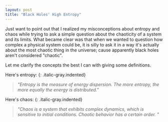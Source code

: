 ```yaml
---
layout: post
title: "Black Holes' High Entropy"
---
```


Just want to point out that I realized my misconceptions about entropy and chaos while trying to ask a simple question about the chaoticity of a system and its limits. What became clear was that when we wanted to question how complex a physical system could be, it is silly to ask it in a way it's actually about the most chaotic thing in the universe; cause apparently black holes aren't considered "chaotic".

Let me clarify the concepts the best I can with giving some definitions.

Here's entropy:
{: .italic-gray.indented}
> *"Entropy is the measure of energy dispersion. The more entropy, the more equally the energy is distributed."*

Here's chaos:
{: .italic-gray.indented}
> *"Chaos is a system that exhibits complex dynamics, which is sensitive to initial conditions. Chaotic behavior has a certain order. "*
